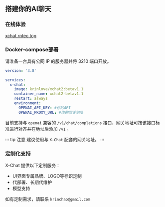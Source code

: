 ## 搭建你的AI聊天

### 在线体验
[xchat.rntec.top](https://xchat.rntec.top)

### Docker-compose部署


请准备一台具有公网 IP 的服务器并将 3210 端口开放。

``` yaml
version: '3.8'
 
services:
  x-chat:
    image: krinlove/xchat2:betav1.1
    container_name: xchat2-betav1.1
    restart: always
    environment:
      OPENAI_API_KEY: #你的API
      OPENAI_PROXY_URL: #你的网关地址
```

目前支持与 `openai` 兼容的 `/v1/chat/completions` 接口，网关地址可按该接口标准进行对齐并在地址后添加 `/v1` 。

::: tip 注意
建议使用与 `X-Chat` 配套的网关地址。
:::

### 定制化支持

X-Chat 提供以下定制服务：

- UI界面专属品牌、LOGO等标识定制
- 代部署、长期代维护
- 模型支持

如有定制需求，请联系 `krinchao@gmail.com` 